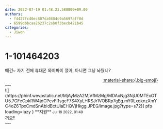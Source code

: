 ```yaml
---
date: 2022-07-19 01:48:23.580000+09:00
authors:
  - f4427fc40ec807da0884c9a5697aff0d
  - 6599dbbcaa26237c2ab0f3becb421b45
categories:
  - Jiwon
---
```


# 1-101464203

<div class="post-container" markdown="1">
<div class="content-container md-sidebar__scrollwrap" markdown="1">

메건~ 자기 전에 휴대폰 와이파이 껐어, 아니면 그냥 놔뒀니?

</div>
</div>

<div style="text-align: right;" markdown="1">
<a href="https://weverse.io/fromis9/fanpost/1-101464203" style="text-align: right;">:material-share:{.big-emoji}</a>
</div>
---

<div class="comments-container md-sidebar__scrollwrap" markdown="1">
<div class="comment" markdown="1">
<div class='id-container' markdown="1">
![](https://phinf.wevpstatic.net/MjAyMzA2MjVfMzMg/MDAxNjg3NjU0MTExOTU5.7GFeCpkRW4jdCPevFi1sgeF7S4XyLHRSJr1VOBRp7gEg.mY0LxqknzXmYC4oZ6TpxCmdSnAbldBctUiaEHQVjHkgg.JPEG/image.jpg?type=s72){ pfp loading=lazy }
**<span class="artist">지원</span>** <small>Jul 19 2022, 01:49</small><br>
</div>
<div class='comment-body' markdown="1">
꺼요!!
</div>
</div>
</div>
---
